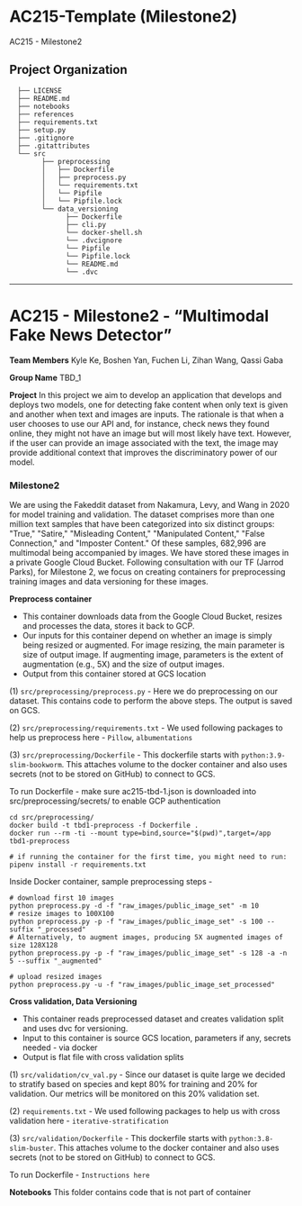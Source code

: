 AC215-Template (Milestone2)
==============================

AC215 - Milestone2

Project Organization
------------
      ├── LICENSE
      ├── README.md
      ├── notebooks
      ├── references
      ├── requirements.txt
      ├── setup.py
      ├── .gitignore
      ├── .gitattributes
      └── src
            ├── preprocessing
            │   ├── Dockerfile
            │   ├── preprocess.py
            │   └── requirements.txt
            │   └── Pipfile
            │   └── Pipfile.lock
            └── data_versioning
                  ├── Dockerfile
                  ├── cli.py
                  └── docker-shell.sh
                  └── .dvcignore
                  └── Pipfile
                  └── Pipfile.lock
                  └── README.md
                  └── .dvc
                  
                  


--------
# AC215 - Milestone2 - “Multimodal Fake News Detector”

**Team Members**
Kyle Ke, Boshen Yan, Fuchen Li, Zihan Wang, Qassi Gaba

**Group Name**
TBD_1

**Project**
In this project we aim to develop an application that develops and deploys two models, one for detecting fake content when only text is given and another when text and images are inputs. The rationale is that when a user chooses to use our API and, for instance, check news they found online, they might not have an image but will most likely have text. However, if the user can provide an image associated with the text, the image may provide additional context that improves the discriminatory power of our model.

### Milestone2 ###

We are using the Fakeddit dataset from Nakamura, Levy, and Wang in 2020 for model training and validation. The dataset comprises more than one million text samples that have been categorized into six distinct groups: "True," "Satire," "Misleading Content," "Manipulated Content," "False Connection," and "Imposter Content." Of these samples, 682,996 are multimodal being accompanied by images. We have stored these images in a private Google Cloud Bucket. Following consultation with our TF (Jarrod Parks), for Milestone 2, we focus on creating containers for preprocessing training images and data versioning for these images.

**Preprocess container**

- This container downloads data from the Google Cloud Bucket, resizes and processes the data, stores it back to GCP.
- Our inputs for this container depend on whether an image is simply being resized or augmented. For image resizing, the main parameter is size of output image. If augmenting image, parameters is the extent of augmentation (e.g., 5X) and the size of output images.
- Output from this container stored at GCS location

(1) `src/preprocessing/preprocess.py`  - Here we do preprocessing on our dataset. This contains code to perform the above steps. The output is saved on GCS. 

(2) `src/preprocessing/requirements.txt` - We used following packages to help us preprocess here - `Pillow`, `albumentations` 

(3) `src/preprocessing/Dockerfile` - This dockerfile starts with  `python:3.9-slim-bookworm`. This <statement> attaches volume to the docker container and also uses secrets (not to be stored on GitHub) to connect to GCS.

To run Dockerfile - 
make sure ac215-tbd-1.json is downloaded into src/preprocessing/secrets/ to enable GCP authentication
```
cd src/preprocessing/
docker build -t tbd1-preprocess -f Dockerfile .
docker run --rm -ti --mount type=bind,source="$(pwd)",target=/app tbd1-preprocess

# if running the container for the first time, you might need to run:
pipenv install -r requirements.txt
```
Inside Docker container, sample preprocessing steps - 
```
# download first 10 images
python preprocess.py -d -f "raw_images/public_image_set" -m 10 
# resize images to 100X100
python preprocess.py -p -f "raw_images/public_image_set" -s 100 --suffix "_processed"
# Alternatively, to augment images, producing 5X augmented images of size 128X128
python preprocess.py -p -f "raw_images/public_image_set" -s 128 -a -n 5 --suffix "_augmented"

# upload resized images
python preprocess.py -u -f "raw_images/public_image_set_processed"
```

**Cross validation, Data Versioning**
- This container reads preprocessed dataset and creates validation split and uses dvc for versioning.
- Input to this container is source GCS location, parameters if any, secrets needed - via docker
- Output is flat file with cross validation splits
  
(1) `src/validation/cv_val.py` - Since our dataset is quite large we decided to stratify based on species and kept 80% for training and 20% for validation. Our metrics will be monitored on this 20% validation set. 

(2) `requirements.txt` - We used following packages to help us with cross validation here - `iterative-stratification` 

(3) `src/validation/Dockerfile` - This dockerfile starts with  `python:3.8-slim-buster`. This <statement> attaches volume to the docker container and also uses secrets (not to be stored on GitHub) to connect to GCS.

To run Dockerfile - `Instructions here`

**Notebooks** 
This folder contains code that is not part of container
